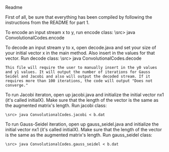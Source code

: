 Readme

First of all, be sure that everything has been compiled by following the instructions from the README for part 1.


To encode an input stream x to y, run encode class:
    \src> java ConvolutionalCodes.encode


To decode an input stream y to x, open decode.java and set your size of your initial vector x in the main method. Also insert in the values for that vector. Run decode class: 
    \src> java ConvolutionalCodes.decode

    This file will require the user to manually insert in the y0 values and y1 values. It will output the number of iterations for Gauss Seidel and Jacobi and also will output the decoded stream. If it requires more than 100 iterations, the code will output "Does not converge." 


To run Jacobi iteraton, open up jacobi.java and initialize the initial vector nx1 (it's called initialX). Make sure that the length of the vector is the same as the augmented matrix's length. Run jacobi class:

    \src> java ConvolutionalCodes.jacobi < b.dat


To run Gauss-Seidel iteration, open up gauss_seidel.java and initialize the initial vector nx1 (it's called initialX). Make sure that the length of the vector is the same as the augmented matrix's length. Run gauss_seidel class:

    \src> java ConvolutionalCodes.gauss_seidel < b.dat
